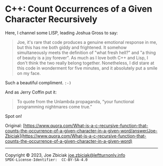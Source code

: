 # C++: Count Occurrences of a Given Character Recursively

Here, I channel some LISP, leading Joshua Gross to say:

> Joe, it's rare that code produces a genuine emotional response in me,
> but this has me both giddy and frightened. It somehow simultaneously
> meets the definition of "what fresh hell?" and "a thing of beauty is
> a joy forever". As much as I love both C++ and Lisp, I don't think the
> two really belong together. Nonetheless, I did stare at this code in
> wonderment for five minutes, and it absolutely put a smile on my face.

Such a beautiful compliment.  `:-)`

And as Jerry Coffin put it:

> To quote from the Unlambda propaganda, “your functional programming
> nightmares come true.”

Spot on!

Original: [https://www.quora.com/What-is-a-c-recursive-function-that-counts-the-occurrence-of-a-given-character-in-a-given-word/answer/Joe-Zbiciak](https://www.quora.com/What-is-a-c-recursive-function-that-counts-the-occurrence-of-a-given-character-in-a-given-word)


____

Copyright © 2023, Joe Zbiciak <joe.zbiciak@leftturnonly.info>  
`SPDX-License-Identifier:  CC-BY-SA-4.0`
